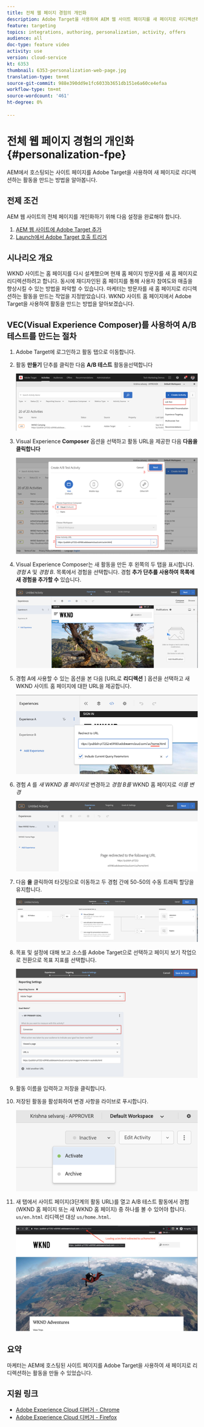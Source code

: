 ```yaml
---
title: 전체 웹 페이지 경험의 개인화
description: Adobe Target을 사용하여 AEM 웹 사이트 페이지를 새 페이지로 리디렉션하기 위해 Target 활동을 만드는 방법을 알아봅니다.
feature: targeting
topics: integrations, authoring, personalization, activity, offers
audience: all
doc-type: feature video
activity: use
version: cloud-service
kt: 6353
thumbnail: 6353-personalization-web-page.jpg
translation-type: tm+mt
source-git-commit: 988e390dd9e1fc6033b3651db151e6a60ce4efaa
workflow-type: tm+mt
source-wordcount: '461'
ht-degree: 0%

---
```



# 전체 웹 페이지 경험의 개인화 {#personalization-fpe}

AEM에서 호스팅되는 사이트 페이지를 Adobe Target을 사용하여 새 페이지로 리디렉션하는 활동을 만드는 방법을 알아봅니다.

## 전제 조건

AEM 웹 사이트의 전체 페이지를 개인화하기 위해 다음 설정을 완료해야 합니다.

1. [AEM 웹 사이트에 Adobe Target 추가](./add-target-launch-extension.md)
1. [Launch에서 Adobe Target 호출 트리거](./load-and-fire-target.md)

## 시나리오 개요

WKND 사이트는 홈 페이지를 다시 설계했으며 현재 홈 페이지 방문자를 새 홈 페이지로 리디렉션하려고 합니다. 동시에 재디자인된 홈 페이지를 통해 사용자 참여도와 매출을 향상시킬 수 있는 방법을 파악할 수 있습니다. 마케터는 방문자를 새 홈 페이지로 리디렉션하는 활동을 만드는 작업을 지정받았습니다. WKND 사이트 홈 페이지에서 Adobe Target을 사용하여 활동을 만드는 방법을 알아보겠습니다.

## VEC(Visual Experience Composer)를 사용하여 A/B 테스트를 만드는 절차

1. Adobe Target에 로그인하고 활동 탭으로 이동합니다.
1. 활동 **만들기** 단추를 클릭한 다음 **A/B 테스트** 활동을선택합니다

   ![A/B 활동](assets/ab-target-activity.png)

1. Visual Experience **Composer** 옵션을 선택하고 활동 URL을 제공한 다음 **다음을 클릭합니다**

   ![활동 URL](assets/ab-test-url.png)

1. Visual Experience Composer는 새 활동을 만든 후 왼쪽의 두 탭을 표시합니다. *경험 A* 및 *경험 B*. 목록에서 경험을 선택합니다. 경험 **추가 단추를 사용하여 목록에 새 경험을 추가할 수** 있습니다.

   ![경험 옵션](assets/experience-options.png)

1. 경험 A에 사용할 수 있는 옵션을 본 다음 [URL로 **리디렉션** ] 옵션을 선택하고 새 WKND 사이트 홈 페이지에 대한 URL을 제공합니다.

   ![리디렉션 URL](assets/redirect-url.png)

1. 경험 *A* 를 *새 WKND 홈 페이지로* 변경하고 *경험 B를* WKND 홈 페이지로 *이름 변경*

   ![모험](assets/new-experiences.png)

1. 다음 **을** 클릭하여 타깃팅으로 이동하고 두 경험 간에 50-50의 수동 트래픽 할당을 유지합니다.

   ![타깃팅](assets/targeting.png)

1. 목표 및 설정에 대해 보고 소스를 Adobe Target으로 선택하고 페이지 보기 작업으로 전환으로 목표 지표를 선택합니다.

   ![목표](assets/goals.png)

1. 활동 이름을 입력하고 저장을 클릭합니다.
1. 저장된 활동을 활성화하여 변경 사항을 라이브로 푸시합니다.

   ![목표](assets/activate.png)

1. 새 탭에서 사이트 페이지(3단계의 활동 URL)를 열고 A/B 테스트 활동에서 경험(WKND 홈 페이지 또는 새 WKND 홈 페이지) 중 하나를 볼 수 있어야 합니다. `us/en.html` 리디렉션 대상 `us/home.html`.

   ![목표](assets/redirect-test.png)

## 요약

마케터는 AEM에 호스팅된 사이트 페이지를 Adobe Target을 사용하여 새 페이지로 리디렉션하는 활동을 만들 수 있었습니다.

## 지원 링크

* [Adobe Experience Cloud 디버거 - Chrome](https://chrome.google.com/webstore/detail/adobe-experience-cloud-de/ocdmogmohccmeicdhlhhgepeaijenapj)
* [Adobe Experience Cloud 디버거 - Firefox](https://addons.mozilla.org/en-US/firefox/addon/adobe-experience-platform-dbg/)

